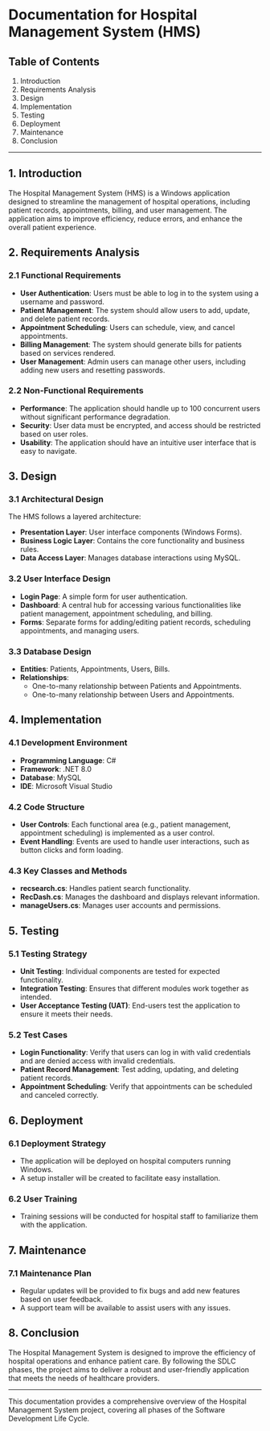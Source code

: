 # Documentation for Hospital Management System (HMS)

## Table of Contents
1. Introduction
2. Requirements Analysis
3. Design
4. Implementation
5. Testing
6. Deployment
7. Maintenance
8. Conclusion

---

## 1. Introduction
The Hospital Management System (HMS) is a Windows application designed to streamline the management of hospital operations, including patient records, appointments, billing, and user management. The application aims to improve efficiency, reduce errors, and enhance the overall patient experience.

## 2. Requirements Analysis
### 2.1 Functional Requirements
- **User Authentication**: Users must be able to log in to the system using a username and password.
- **Patient Management**: The system should allow users to add, update, and delete patient records.
- **Appointment Scheduling**: Users can schedule, view, and cancel appointments.
- **Billing Management**: The system should generate bills for patients based on services rendered.
- **User Management**: Admin users can manage other users, including adding new users and resetting passwords.

### 2.2 Non-Functional Requirements
- **Performance**: The application should handle up to 100 concurrent users without significant performance degradation.
- **Security**: User data must be encrypted, and access should be restricted based on user roles.
- **Usability**: The application should have an intuitive user interface that is easy to navigate.

## 3. Design
### 3.1 Architectural Design
The HMS follows a layered architecture:
- **Presentation Layer**: User interface components (Windows Forms).
- **Business Logic Layer**: Contains the core functionality and business rules.
- **Data Access Layer**: Manages database interactions using MySQL.

### 3.2 User Interface Design
- **Login Page**: A simple form for user authentication.
- **Dashboard**: A central hub for accessing various functionalities like patient management, appointment scheduling, and billing.
- **Forms**: Separate forms for adding/editing patient records, scheduling appointments, and managing users.

### 3.3 Database Design
- **Entities**: Patients, Appointments, Users, Bills.
- **Relationships**: 
  - One-to-many relationship between Patients and Appointments.
  - One-to-many relationship between Users and Appointments.

## 4. Implementation
### 4.1 Development Environment
- **Programming Language**: C#
- **Framework**: .NET 8.0
- **Database**: MySQL
- **IDE**: Microsoft Visual Studio

### 4.2 Code Structure
- **User Controls**: Each functional area (e.g., patient management, appointment scheduling) is implemented as a user control.
- **Event Handling**: Events are used to handle user interactions, such as button clicks and form loading.

### 4.3 Key Classes and Methods
- **recsearch.cs**: Handles patient search functionality.
- **RecDash.cs**: Manages the dashboard and displays relevant information.
- **manageUsers.cs**: Manages user accounts and permissions.

## 5. Testing
### 5.1 Testing Strategy
- **Unit Testing**: Individual components are tested for expected functionality.
- **Integration Testing**: Ensures that different modules work together as intended.
- **User Acceptance Testing (UAT)**: End-users test the application to ensure it meets their needs.

### 5.2 Test Cases
- **Login Functionality**: Verify that users can log in with valid credentials and are denied access with invalid credentials.
- **Patient Record Management**: Test adding, updating, and deleting patient records.
- **Appointment Scheduling**: Verify that appointments can be scheduled and canceled correctly.

## 6. Deployment
### 6.1 Deployment Strategy
- The application will be deployed on hospital computers running Windows.
- A setup installer will be created to facilitate easy installation.

### 6.2 User Training
- Training sessions will be conducted for hospital staff to familiarize them with the application.

## 7. Maintenance
### 7.1 Maintenance Plan
- Regular updates will be provided to fix bugs and add new features based on user feedback.
- A support team will be available to assist users with any issues.

## 8. Conclusion
The Hospital Management System is designed to improve the efficiency of hospital operations and enhance patient care. By following the SDLC phases, the project aims to deliver a robust and user-friendly application that meets the needs of healthcare providers.

---

This documentation provides a comprehensive overview of the Hospital Management System project, covering all phases of the Software Development Life Cycle.